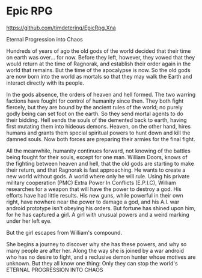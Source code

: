 Epic RPG
========
<https://github.com/timdetering/EpicRpg.Xna>

Eternal Progression into Chaos

Hundreds of years of ago the old gods of the world decided that their time on earth was over... for now. Before they left, however, they vowed that they would return at the time of Ragnorak, and establish their order again in the world that remains. But the time of the apocalypse is now. So the old gods are now born into the world as mortals so that they may walk the Earth and interact directly with its people.

In the gods absence, the orders of heaven and hell formed. The two warring factions have fought for control of humanity since then. They both fight fiercely, but they are bound by the ancient rules of the world; no purely godly being can set foot on the earth. So they send mortal agents to do their bidding. Hell sends the souls of the demented back to earth, having first mutating them into hideous demons. Heaven, on the other hand, hires humans and grants them special spiritual powers to hunt down and kill the damned souls. Now both forces are preparing their armies for the final fight.

All the meanwhile, humanity continues forward, not knowing of the battles being fought for their souls, except for one man. William Doors, knows of the fighting between heaven and hell, that the old gods are starting to make their return, and that Ragnorak is fast approaching. He wants to create a new world without gods. A world where only he will rule. Using his private military cooperation (PMC) Extra Power In Conflicts (E.P.I.C), William researches for a weapon that will have the power to destroy a god. His efforts have had little results. His new guns, while powerful in their own right, have nowhere near the power to damage a god, and his A.I. war android prototype isn't obeying his orders. But fortune has shined upon him, for he has captured a girl. A girl with unusual powers and a weird marking under her left eye.

But the girl escapes from William's compound.

She begins a journey to discover why she has these powers, and why so many people are after her. Along the way she is joined by a war android who has no desire to fight, and a reclusive demon hunter whose motives are unknown. But they all know one thing: Only they can stop the world's ETERNAL PROGRESSION INTO CHAOS